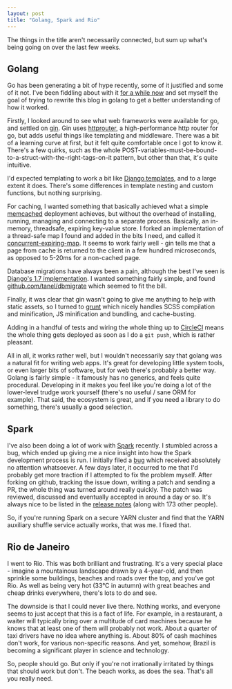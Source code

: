 ```yaml
---
layout: post
title: "Golang, Spark and Rio"
---
```

The things in the title aren't necessarily connected, but sum up what's being going on over the last few weeks.

Golang
---

Go has been generating a bit of hype recently, some of it justified and some of it not. I've been fiddling about with it [for a while now](/2014/12/28/a-whole-two-weeks-off/) and set myself the goal of trying to rewrite this blog in golang to get a better understanding of how it worked. 

Firstly, I looked around to see what web frameworks were available for go, and settled on [gin](http://gin-gonic.github.io/gin/). Gin uses [httprouter](https://github.com/julienschmidt/httprouter), a high-performance http router for go, but adds useful things like templating and middleware. There was a bit of a learning curve at first, but it felt quite comfortable once I got to know it. There's a few quirks, such as the whole POST-variables-must-be-bound-to-a-struct-with-the-right-tags-on-it pattern, but other than that, it's quite intuitive.

I'd expected templating to work a bit like [Django templates](https://docs.djangoproject.com/en/1.7/topics/templates/), and to a large extent it does. There's some differences in template nesting and custom functions, but nothing surprising.

For caching, I wanted something that basically achieved what a simple [memcached](http://memcached.org/) deployment achieves, but without the overhead of installing, running, managing and connecting to a separate process. Basically, an in-memory, threadsafe, expiring key-value store. I forked an implementation of a thread-safe map I found and added in the bits I need, and called it [concurrent-expiring-map](https://github.com/growse/concurrent-expiring-map). It seems to work fairly well - gin tells me that a page from cache is returned to the client in a few hundred microseconds, as opposed to 5-20ms for a non-cached page. 

Database migrations have always been a pain, although the best I've seen is [Django's 1.7 implementation](https://docs.djangoproject.com/en/1.7/topics/migrations/). I wanted something fairly simple, and found [github.com/tanel/dbmigrate](https://github.com/tanel/dbmigrate) which seemed to fit the bill.

Finally, it was clear that gin wasn't going to give me anything to help with static assets, so I turned to [grunt](http://gruntjs.com/) which nicely handles SCSS compilation and minification, JS minification and bundling, and cache-busting.

Adding in a handful of tests and wiring the whole thing up to [CircleCI](https://circleci.com/) means the whole thing gets deployed as soon as I do a `git push`, which is rather pleasant.

All in all, it works rather well, but I wouldn't necessarily say that golang was a natural fit for writing web apps. It's great for developing little system tools, or even larger bits of software, but for web there's probably a better way. Golang is fairly simple - it famously has no generics, and feels quite procedural. Developing in it makes you feel like you're doing a lot of the lower-level trudge work yourself (there's no useful / sane ORM for example). That said, the ecosystem is great, and if you need a library to do something, there's usually a good selection.

Spark
---

I've also been doing a lot of work with [Spark](https://spark.apache.org/) recently. I stumbled across a bug, which ended up giving me a nice insight into how the Spark development process is run. I initially filed a [bug](https://issues.apache.org/jira/browse/SPARK-5655) which received absolutely no attention whatsoever. A few days later, it occurred to me that I'd probably get more traction if I attempted to fix the problem myself. After forking on github, tracking the issue down, writing a patch and sending a PR, the whole thing was turned around really quickly. The patch was reviewed, discussed and eventually accepted in around a day or so. It's always nice to be listed in the [release notes](https://spark.apache.org/releases/spark-release-1-3-0.html) (along with 173 other people).

So, if you're running Spark on a secure YARN cluster and find that the YARN auxiliary shuffle service actually works, that was me. I fixed that.

Rio de Janeiro
---

I went to Rio. This was both brilliant and frustrating. It's a very special place - imagine a mountainous landscape drawn by a 4-year-old, and then sprinkle some buildings, beaches and roads over the top, and you've got Rio. As well as being very hot (33°C in autumn) with great beaches and cheap drinks everywhere, there's lots to do and see. 

The downside is that I could never live there. Nothing works, and everyone seems to just accept that this is a fact of life. For example, in a restaurant, a waiter will typically bring over a multitude of card machines because he knows that at least one of them will probably not work. About a quarter of taxi drivers have no idea where anything is. About 80% of cash machines don't work, for various non-specific reasons. And yet, somehow, Brazil is becoming a significant player in science and technology. 

So, people should go. But only if you're not irrationally irritated by things that should work but don't. The beach works, as does the sea. That's all you really need.